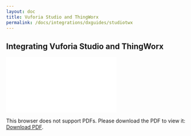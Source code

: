 ```yaml
---
layout: doc
title: Vuforia Studio and ThingWorx
permalink: /docs/integrations/dxguides/studiotwx
---
```


## Integrating Vuforia Studio and ThingWorx

<object data="Resources/VuforiaStudioThingworxDataTable.pdf" type="application/pdf" width="700px" height="700px">
    <embed src="Resources/VuforiaStudioThingworxDataTable.pdf">
        <p>This browser does not support PDFs. Please download the PDF to view it: <a href="Resources/VuforiaStudioThingworxDataTable.pdf">Download PDF</a>.</p>
    </embed>
</object>